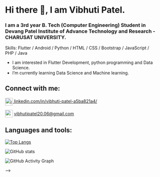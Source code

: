 # Hi there 👋, I am  Vibhuti Patel.
<!--
<!-- ![](https://image.freepik.com/free-vector/programmer-decorative-illustration-isometric-design_23-2148250395.jpg) -->

### I am a 3rd year B. Tech (Computer Engineering) Student in Devang Patel Institute of Advance Technology and Research - CHARUSAT UNIVERSITY.

Skills: Flutter / Android / Python / HTML / CSS / Bootstrap / JavaScript / PHP / Java

-  I am interested in Flutter Development, python programming and Data Science. 
-  I’m currently learning Data Science and Machine learning.

## Connect with me:

<a href="linkedin.com/in/vibhuti-patel-a5ba821a4/" style="line-height:25px"><img style="vertical-align:middle;display:inline-block" src='https://cdn1.iconfinder.com/data/icons/logotypes/32/square-linkedin-512.png' alt='linkedin' height='25'> linkedin.com/in/vibhuti-patel-a5ba821a4/</a>

<img  style="vertical-align:middle;" src='https://cdn3.iconfinder.com/data/icons/blue-magic/256/email.png' alt='email' height='25'> <span style="vertical-align:middle;">vibhutipatel20.06@gmail.com<span>

## Languages and tools:

[![Top Langs](https://github-readme-stats.vercel.app/api/top-langs/?username=vibhutipatel222)](https://github.com/anuraghazra/github-readme-stats)


![GitHub stats](https://github-readme-stats.vercel.app/api?username=vibhutipatel222&show_icons=true)  

![GitHub Activity Graph](https://activity-graph.herokuapp.com/graph?username=vibhutipatel222)  



-->
